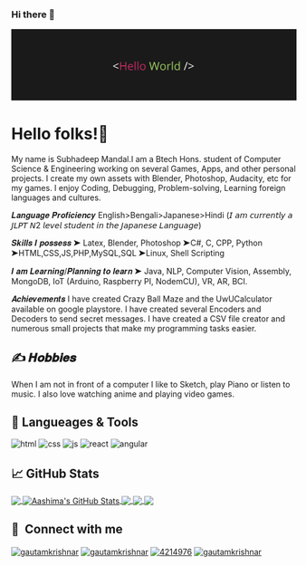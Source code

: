 ### Hi there 👋

<!--
**Ultrasubha/Ultrasubha** is a ✨ _special_ ✨ repository because its `README.md` (this file) appears on your GitHub profile.

Here are some ideas to get you started:

- 🔭 I’m currently working on ...
- 🌱 I’m currently learning ...
- 👯 I’m looking to collaborate on ...
- 🤔 I’m looking for help with ...
- 💬 Ask me about ...
- 📫 How to reach me: ...
- 😄 Pronouns: ...
- ⚡ Fun fact: ...
-->

![Header](https://github.com/AashimaAhuja/AashimaAhuja/blob/main/images/banner.png)

# Hello folks!👋

My name is Subhadeep Mandal.I am a Btech Hons. student of Computer Science & Engineering working on several Games, Apps, and other personal projects.
I create my own assets with Blender, Photoshop, Audacity, etc for my games.
I enjoy Coding, Debugging, Problem-solving, Learning foreign languages and cultures.

𝑳𝒂𝒏𝒈𝒖𝒂𝒈𝒆 𝑷𝒓𝒐𝒇𝒊𝒄𝒊𝒆𝒏𝒄𝒚
English>Bengali>Japanese>Hindi
(𝘐 𝘢𝘮 𝘤𝘶𝘳𝘳𝘦𝘯𝘵𝘭𝘺 𝘢 𝘑𝘓𝘗𝘛 𝘕2 𝘭𝘦𝘷𝘦𝘭 𝘴𝘵𝘶𝘥𝘦𝘯𝘵 𝘪𝘯 𝘵𝘩𝘦 𝘑𝘢𝘱𝘢𝘯𝘦𝘴𝘦 𝘓𝘢𝘯𝘨𝘶𝘢𝘨𝘦)

𝑺𝒌𝒊𝒍𝒍𝒔 𝑰 𝒑𝒐𝒔𝒔𝒆𝒔𝒔
➤ Latex, Blender, Photoshop
➤C#, C, CPP, Python
➤HTML,CSS,JS,PHP,MySQL,SQL
➤Linux, Shell Scripting

𝑰 𝒂𝒎 𝑳𝒆𝒂𝒓𝒏𝒊𝒏𝒈/𝑷𝒍𝒂𝒏𝒏𝒊𝒏𝒈 𝒕𝒐 𝒍𝒆𝒂𝒓𝒏 
➤ Java, NLP, Computer Vision, Assembly, MongoDB, IoT (Arduino, Raspberry PI, NodemCU), VR, AR, BCI.

𝑨𝒄𝒉𝒊𝒆𝒗𝒆𝒎𝒆𝒏𝒕𝒔
I have created Crazy Ball Maze and the UwUCalculator available on google playstore.
I have created several Encoders and Decoders to send secret messages.
I have created a CSV file creator and numerous small projects that make my programming tasks easier.

## &#x270d; 𝑯𝒐𝒃𝒃𝒊𝒆𝒔
When I am not in front of a computer I like to Sketch, play Piano or listen to music.
I also love watching anime and playing video games.

## 🔧 Langueages & Tools
<p align='left'>
  <img src="https://upload.wikimedia.org/wikipedia/commons/thumb/6/61/HTML5_logo_and_wordmark.svg/2048px-HTML5_logo_and_wordmark.svg.png" alt="html" width="40" height="40">
  <img src='https://upload.wikimedia.org/wikipedia/commons/thumb/d/d5/CSS3_logo_and_wordmark.svg/1200px-CSS3_logo_and_wordmark.svg.png' alt="css" width="40" height="40">
  <img src='https://upload.wikimedia.org/wikipedia/commons/6/6a/JavaScript-logo.png' height='30' width='auto' alt="js">
   <img src="https://upload.wikimedia.org/wikipedia/commons/thumb/a/a7/React-icon.svg/1280px-React-icon.svg.png" alt="react" width="auto" height="40"/>
   <img src="https://angular.io/assets/images/logos/angular/angular.svg" alt="angular" width="40" height="40"/>
</p>


## &#x1f4c8; GitHub Stats
<a href="https://github.com/AashimaAhuja/AashimaAhuja">
  <img align="center" src="https://github-readme-stats.vercel.app/api/top-langs/?username=AashimaAhuja&title_color=ffffff&text_color=c9cacc&icon_color=2bbc8a&bg_color=1d1f21&langs_count=3" />
</a>
<a href="https://github.com/AashimaAhuja/AashimaAhuja">
  <img align="center" src="https://github-readme-stats.vercel.app/api?username=AashimaAhuja&show_icons=true&line_height=27&count_private=true&title_color=ffffff&text_color=c9cacc&icon_color=2bbc8a&bg_color=1d1f21" alt="Aashima's GitHub Stats" />
</a>
<a href="https://github.com/AashimaAhuja/AashimaAhuja">
   <img align="center" src="https://github-readme-stats.vercel.app/api/pin/?username=AashimaAhuja&repo=Masonary&title_color=ffffff&text_color=c9cacc&icon_color=2bbc8a&bg_color=1d1f21" />
</a>
<a href="https://github.com/AashimaAhuja/AashimaAhuja">
   <img align="center" src="https://github-readme-stats.vercel.app/api/pin/?username=AashimaAhuja&repo=star-wars &title_color=ffffff&text_color=c9cacc&icon_color=2bbc8a&bg_color=1d1f21" />
</a>
<a href="https://github.com/AashimaAhuja/AashimaAhuja">
   <img align="center" src="https://github-readme-stats.vercel.app/api/pin/?username=AashimaAhuja&repo=Infinite-scroll &title_color=ffffff&text_color=c9cacc&icon_color=2bbc8a&bg_color=1d1f21" />
</a>

## 🔗 &nbsp;**Connect with me**
<p align="left">
<a href="https://twitter.com/gautamkrishnar" target="blank"><img align="center" src="https://raw.githubusercontent.com/rahuldkjain/github-profile-readme-generator/master/src/images/icons/Social/twitter.svg" alt="gautamkrishnar" height="30" width="40" /></a>
<a href="https://linkedin.com/in/gautamkrishnar" target="blank"><img align="center" src="https://raw.githubusercontent.com/rahuldkjain/github-profile-readme-generator/master/src/images/icons/Social/linked-in-alt.svg" alt="gautamkrishnar" height="30" width="40" /></a>
<a href="https://stackoverflow.com/users/4214976" target="blank"><img align="center" src="https://raw.githubusercontent.com/rahuldkjain/github-profile-readme-generator/master/src/images/icons/Social/stack-overflow.svg" alt="4214976" height="30" width="40" /></a>
<a href="https://instagram.com/gautamkrishnar" target="blank"><img align="center" src="https://raw.githubusercontent.com/rahuldkjain/github-profile-readme-generator/master/src/images/icons/Social/instagram.svg" alt="gautamkrishnar" height="30" width="40" /></a>



[1.1]: https://i.imgur.com/Vahbdkj.png (linkedin icon)
